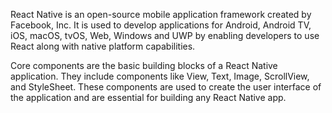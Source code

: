 React Native is an open-source mobile application framework created by Facebook, Inc. It is used to develop applications for Android, Android TV, iOS, macOS, tvOS, Web, Windows and UWP by enabling developers to use React along with native platform capabilities.

Core components are the basic building blocks of a React Native application. They include components like View, Text, Image, ScrollView, and StyleSheet. These components are used to create the user interface of the application and are essential for building any React Native app.